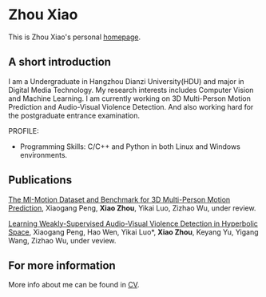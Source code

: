 # Zhou Xiao
This is Zhou Xiao's personal [homepage](https://kimrrrich.github.io/).

## A short introduction
I am a Undergraduate in Hangzhou Dianzi University(HDU) and major in Digital Media Technology. My research interests includes Computer Vision and Machine Learning. I am currently working on 3D Multi-Person Motion Prediction and Audio-Visual Violence Detection. And also working hard for the postgraduate entrance examination.

PROFILE:
<!-- * Highly self-motivated researcher with demonstrated research expertise modeling hydro-climatology processes. 
* Strong interpersonal skills with a good sense of teamwork. -->
* Programming Skills: C/C++ and Python in both Linux and Windows environments.
<!-- * Rich experience in modeling and GIS, using MIKE, SWMM, DSSAT, and QGIS. -->


## Publications
[The MI-Motion Dataset and Benchmark for 3D Multi-Person Motion Prediction](https://mi-motion.github.io/), Xiaogang Peng, **Xiao Zhou**, Yikai Luo, Zizhao Wu, under review.

[Learning Weakly-Supervised Audio-Visual Violence Detection in Hyperbolic Space](https://github.com/xiaogangpeng/HyperVD), Xiaogang Peng, Hao Wen, Yikai Luo*, **Xiao Zhou**, Keyang Yu, Yigang Wang, Zizhao Wu, under veview. 

## For more information
More info about me can be found in [CV](TODO).

